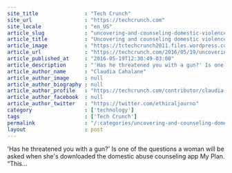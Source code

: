 ```yaml
---
site_title               : "Tech Crunch"
site_url                 : "https://techcrunch.com"
site_locale              : "en_US"
article_slug             : "uncovering-and-counseling-domestic-violence-victims-through-the-my-plan-app"
article_title            : "Uncovering and counseling domestic violence victims through the My Plan app"
article_image            : "https://tctechcrunch2011.files.wordpress.com/2016/05/screen-shot-2016-05-19-at-9-22-15-am.png?w=764&h=400&crop=1"
article_url              : "https://techcrunch.com/2016/05/19/uncovering-and-counseling-domestic-violence-victims-through-the-my-plan-app/"
article_published_at     : "2016-05-19T12:30:49-03:00"
article_description      : "'Has he threatened you with a gun?' Is one of the questions a woman will be asked when she's downloaded the domestic abuse counseling app My Plan. “This..."
article_author_name      : "Claudia Cahalane"
article_author_image     : null
article_author_biography : null
article_author_profile   : "https://techcrunch.com/contributor/claudia-cahalane/"
article_author_facebook  : null
article_author_twitter   : "https://twitter.com/ethicaljourno"
category                 : ['technology']
tags                     : ['Tech Crunch']
permalink                : "/:categories/uncovering-and-counseling-domestic-violence-victims-through-the-my-plan-app/"
layout                   : post
---
```


'Has he threatened you with a gun?' Is one of the questions a woman will be asked when she's downloaded the domestic abuse counseling app My Plan. “This...
